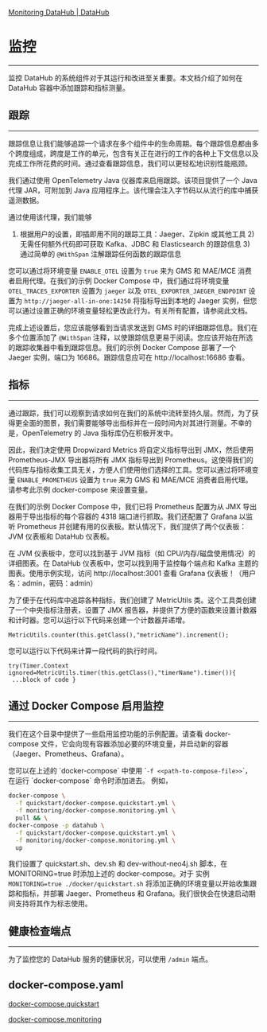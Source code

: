 
[Monitoring DataHub | DataHub](https://datahubproject.io/docs/advanced/monitoring) 


# 监控
-----
 监控 DataHub 的系统组件对于其运行和改进至关重要。本文档介绍了如何在 DataHub 容器中添加跟踪和指标测量。

## 跟踪
----

跟踪信息让我们能够追踪一个请求在多个组件中的生命周期。每个跟踪信息都由多个跨度组成，跨度是工作的单元，包含有关正在进行的工作的各种上下文信息以及完成工作所花费的时间。通过查看跟踪信息，我们可以更轻松地识别性能瓶颈。

我们通过使用 OpenTelemetry Java 仪器库来启用跟踪。该项目提供了一个 Java 代理 JAR，可附加到 Java 应用程序上。该代理会注入字节码以从流行的库中捕获遥测数据。

通过使用该代理，我们能够

1) 根据用户的设置，即插即用不同的跟踪工具：Jaeger、Zipkin 或其他工具 2) 无需任何额外代码即可获取 Kafka、JDBC 和 Elasticsearch 的跟踪信息 3) 通过简单的 `@WithSpan` 注解跟踪任何函数的跟踪信息

您可以通过将环境变量 `ENABLE_OTEL` 设置为 `true` 来为 GMS 和 MAE/MCE 消费者启用代理。在我们的示例 Docker Compose 中，我们通过将环境变量 `OTEL_TRACES_EXPORTER` 设置为 `jaeger` 以及 `OTEL_EXPORTER_JAEGER_ENDPOINT` 设置为 `http://jaeger-all-in-one:14250` 将指标导出到本地的 Jaeger 实例，但您可以通过设置正确的环境变量轻松更改此行为。有关所有配置，请参阅此文档。

完成上述设置后，您应该能够看到当请求发送到 GMS 时的详细跟踪信息。我们在多个位置添加了 `@WithSpan` 注释，以使跟踪信息更易于阅读。您应该开始在所选的跟踪收集器中看到跟踪信息。我们的示例 Docker Compose 部署了一个 Jaeger 实例，端口为 16686。跟踪信息应可在 http://localhost:16686 查看。

## 指标
----

通过跟踪，我们可以观察到请求如何在我们的系统中流转至持久层。然而，为了获得更全面的图景，我们需要能够导出指标并在一段时间内对其进行测量。不幸的是，OpenTelemetry 的 Java 指标库仍在积极开发中。

因此，我们决定使用 Dropwizard Metrics 将自定义指标导出到 JMX，然后使用 Prometheus-JMX 导出器将所有 JMX 指标导出到 Prometheus。这使得我们的代码库与指标收集工具无关，方便人们使用他们选择的工具。您可以通过将环境变量 `ENABLE_PROMETHEUS` 设置为 `true` 来为 GMS 和 MAE/MCE 消费者启用代理。请参考此示例 docker-compose 来设置变量。

在我们的示例 Docker Compose 中，我们已将 Prometheus 配置为从 JMX 导出器用于导出指标的每个容器的 4318 端口进行抓取。我们还配置了 Grafana 以监听 Prometheus 并创建有用的仪表板。默认情况下，我们提供了两个仪表板：JVM 仪表板和 DataHub 仪表板。

在 JVM 仪表板中，您可以找到基于 JVM 指标（如 CPU/内存/磁盘使用情况）的详细图表。在 DataHub 仪表板中，您可以找到用于监控每个端点和 Kafka 主题的图表。使用示例实现，访问 http://localhost:3001 查看 Grafana 仪表板！（用户名：admin，密码：admin）

为了便于在代码库中追踪各种指标，我们创建了 MetricUtils 类。这个工具类创建了一个中央指标注册表，设置了 JMX 报告器，并提供了方便的函数来设置计数器和计时器。您可以运行以下代码来创建一个计数器并递增。

```
MetricUtils.counter(this.getClass(),"metricName").increment();  

```

您可以运行以下代码来计算一段代码的执行时间。

```
try(Timer.Context ignored=MetricUtils.timer(this.getClass(),"timerName").timer()){  
 ...block of code }
```

## 通过 Docker Compose 启用监控
----------------------

我们在这个目录中提供了一些启用监控功能的示例配置。请查看 docker-compose 文件，它会向现有容器添加必要的环境变量，并启动新的容器（Jaeger、Prometheus、Grafana）。

您可以在上述的 \`docker-compose\` 中使用 \``-f <<path-to-compose-file>>`\`，在运行 \`docker-compose\` 命令时添加进去。 例如，

```bash 
docker-compose \
  -f quickstart/docker-compose.quickstart.yml \
  -f monitoring/docker-compose.monitoring.yml \
  pull && \
docker-compose -p datahub \
  -f quickstart/docker-compose.quickstart.yml \
  -f monitoring/docker-compose.monitoring.yml \
  up
```

我们设置了 quickstart.sh、dev.sh 和 dev-without-neo4j.sh 脚本，在 MONITORING=true 时添加上述的 docker-compose。对于 实例 `MONITORING=true ./docker/quickstart.sh` 将添加正确的环境变量以开始收集跟踪和指标，并部署 Jaeger、Prometheus 和 Grafana。我们很快会在快速启动期间支持将其作为标志使用。

## 健康检查端点
------

为了监控您的 DataHub 服务的健康状况，可以使用 `/admin` 端点。

## docker-compose.yaml

[docker-compose.quickstart](file/docker-compose.quickstart.yml)

[docker-compose.monitoring](file/docker-compose.monitoring.yml)